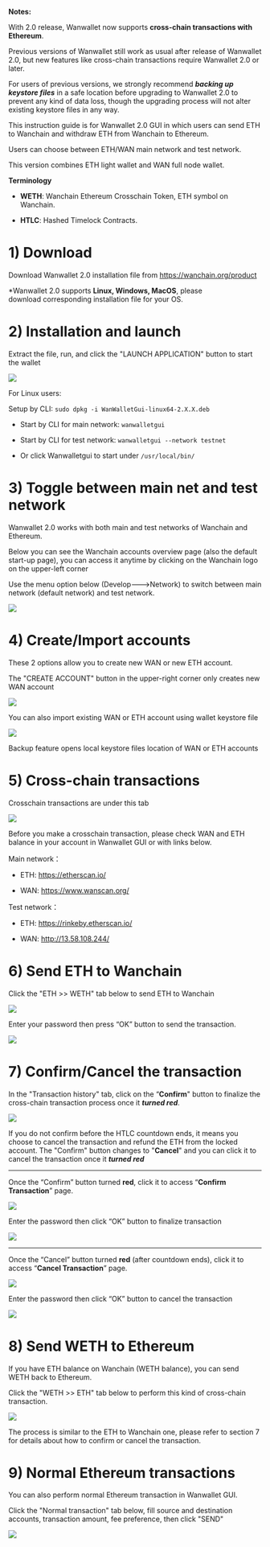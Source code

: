 **Notes:**

With 2.0 release, Wanwallet now supports **cross-chain transactions with Ethereum**. 

Previous versions of Wanwallet still work as usual after release of Wanwallet 2.0, but new features like cross-chain transactions require Wanwallet 2.0 or later.

For users of previous versions, we strongly recommend **_backing up keystore files_** in a safe location before upgrading to Wanwallet 2.0 to prevent any kind of data loss, though the upgrading process will not alter existing keystore files in any way.

This instruction guide is for Wanwallet 2.0 GUI in which users can send ETH to Wanchain and withdraw ETH from Wanchain to Ethereum.

Users can choose between ETH/WAN main network and test network.

This version combines ETH light wallet and WAN full node wallet.

**Terminology**

* **WETH**: Wanchain Ethereum Crosschain Token, ETH symbol on Wanchain.

* **HTLC**: Hashed Timelock Contracts.




# 1) Download

Download Wanwallet 2.0 installation file from https://wanchain.org/product

*Wanwallet 2.0 supports **Linux, Windows, MacOS**, please download corresponding installation file for your OS.

# 2) Installation and launch

Extract the file, run, and click the "LAUNCH APPLICATION" button to start the wallet

![](https://raw.githubusercontent.com/albert-fu/images_for_github/master/test/Wanwallet_launch.PNG)


For Linux users: 

Setup by CLI: `sudo dpkg -i WanWalletGui-linux64-2.X.X.deb`

* Start by CLI for main network: `wanwalletgui`                

* Start by CLI for test network: `wanwalletgui --network testnet`

* Or click Wanwalletgui to start under `/usr/local/bin/`

# 3) Toggle between main net and test network

Wanwallet 2.0 works with both main and test networks of Wanchain and Ethereum.

Below you can see the Wanchain accounts overview page (also the default start-up page), you can access it anytime by clicking on the Wanchain logo on the upper-left corner

Use the menu option below (Develop--->Network) to switch between main network (default network) and test network.

![](https://raw.githubusercontent.com/albert-fu/images_for_github/master/test/Wanwallet_toggle_network.PNG)



# 4) Create/Import accounts

These 2 options allow you to create new WAN or new ETH account. 

The "CREATE ACCOUNT" button in the upper-right corner only creates new WAN account

![](https://raw.githubusercontent.com/albert-fu/images_for_github/master/test/Wanwallet_create_account.PNG)

You can also import existing WAN or ETH account using wallet keystore file

![](https://raw.githubusercontent.com/albert-fu/images_for_github/master/test/Wanwallet_create_account.PNG)

Backup feature opens local keystore files location of WAN or ETH accounts



# 5) Cross-chain transactions

Crosschain transactions are under this tab

![](https://raw.githubusercontent.com/albert-fu/images_for_github/master/test/Wanwallet_crosschain.PNG)

Before you make a crosschain transaction, please check WAN and ETH balance in your account in Wanwallet GUI or with links below.

Main network：

* ETH: https://etherscan.io/

* WAN: https://www.wanscan.org/


Test network：

* ETH: https://rinkeby.etherscan.io/

* WAN: http://13.58.108.244/


# 6) Send ETH to Wanchain

Click the "ETH >> WETH" tab below to send ETH to Wanchain

![](https://raw.githubusercontent.com/albert-fu/images_for_github/master/test/Wanwallet_ETHtoWanchain.PNG)

Enter your password then press “OK” button to send the transaction.

![](https://raw.githubusercontent.com/albert-fu/images_for_github/master/test/Wanwallet_sendTransaction.PNG)


# 7) Confirm/Cancel the transaction

In the "Transaction history" tab, click on the “**Confirm**" button to finalize the cross-chain transaction process once it _**turned red**_.

![](https://raw.githubusercontent.com/albert-fu/images_for_github/master/test/Wanwallet_confirm_cancel_transaction.PNG)

If you do not confirm before the HTLC countdown ends, it means you choose to cancel the transaction and refund the ETH from the locked account. 
The "Confirm" button changes to "**Cancel**" and you can click it to cancel the transaction once it _**turned red**_


***

Once the “Confirm” button turned **red**, click it to access “**Confirm Transaction**” page.

![](https://raw.githubusercontent.com/albert-fu/images_for_github/master/test/Wanwallet_confirm_transaction_1.PNG)

Enter the password then click “OK” button to finalize transaction 

![](https://raw.githubusercontent.com/albert-fu/images_for_github/master/test/Wanwallet_confirm_transaction_2.PNG)


***

Once the “Cancel” button turned **red** (after countdown ends), click it to access “**Cancel Transaction**” page.

![](https://raw.githubusercontent.com/albert-fu/images_for_github/master/test/Wanwallet_cancel_transaction_1.PNG)

Enter the password then click “OK” button to cancel the transaction 

![](https://raw.githubusercontent.com/albert-fu/images_for_github/master/test/Wanwallet_cancel_transaction_2.PNG)


# 8) Send WETH to Ethereum

If you have ETH balance on Wanchain (WETH balance), you can send WETH back to Ethereum.

Click the "WETH >> ETH" tab below to perform this kind of cross-chain transaction.    

![](https://raw.githubusercontent.com/albert-fu/images_for_github/master/test/Wanwallet_WETHtoETH.PNG)

The process is similar to the ETH to Wanchain one, please refer to section 7 for details about how to confirm or cancel the transaction.


# 9) Normal Ethereum transactions

You can also perform normal Ethereum transaction in Wanwallet GUI.

Click the "Normal transaction" tab below, fill source and destination accounts, transaction amount, fee preference, then click "SEND"

![](https://raw.githubusercontent.com/albert-fu/images_for_github/master/test/Wanwallet_ETHtoETH.PNG)
